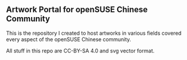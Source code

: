 ## Artwork Portal for openSUSE Chinese Community

This is the repository I created to host artworks in various fields covered
every aspect of the openSUSE Chinese community.

All stuff in this repo are CC-BY-SA 4.0 and svg vector format.
